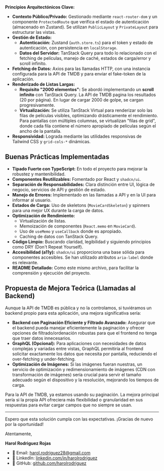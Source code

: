 **Principios Arquitectónicos Clave:**

- **Contexto Público/Privado:** Gestionado mediante `react-router-dom` y un componente `ProtectedRoute` que verifica el estado de autenticación (almacenado en Zustand). Se utilizan `PublicLayout` y `PrivateLayout` para estructurar las vistas.
- **Gestión de Estado:**
  - **Autenticación:** Zustand (`auth.store.ts`) para el token y estado de autenticación, con persistencia en `localStorage`.
  - **Datos del Servidor:** TanStack Query para todo lo relacionado con el fetching de películas, manejo de caché, estados de carga/error y scroll infinito.
- **Fetching de Datos:** Axios para las llamadas HTTP, con una instancia configurada para la API de TMDB y para enviar el fake-token de la aplicación.
- **Renderizado de Listas Largas:**
  - **Requisito "2000 elementos":** Se abordó implementando un **scroll infinito** con TanStack Query. La API de TMDB pagina los resultados (20 por página). En lugar de cargar 2000 de golpe, se cargan progresivamente.
  - **Virtualización:** Se utiliza TanStack Virtual para renderizar solo las filas de películas visibles, optimizando drásticamente el rendimiento. Para pantallas con múltiples columnas, se virtualizan "filas de grid", donde cada fila contiene el número apropiado de películas según el ancho de la pantalla.
- **Responsividad:** Lograda mediante las utilidades responsivas de Tailwind CSS y `grid-cols-*` dinámicas.

## Buenas Prácticas Implementadas

- **Tipado Fuerte con TypeScript:** En todo el proyecto para mejorar la robustez y mantenibilidad.
- **Componentes Reutilizables:** Fomentado por React y `shadcn/ui`.
- **Separación de Responsabilidades:** Clara distinción entre UI, lógica de negocio, servicios de API y gestión de estado.
- **Manejo de Errores:** Implementado en las llamadas a API y en la UI para informar al usuario.
- **Estados de Carga:** Uso de skeletons (`MovieCardSkeleton`) y spinners para una mejor UX durante la carga de datos.
- **Optimización de Rendimiento:**
  - Virtualización de listas.
  - Memoización de componentes (`React.memo` en `MovieCard`).
  - Uso de `useMemo` y `useCallback` donde es apropiado.
  - Caching de datos con TanStack Query.
- **Código Limpio:** Buscando claridad, legibilidad y siguiendo principios como DRY (Don't Repeat Yourself).
- **Accesibilidad (a11y):** `shadcn/ui` proporciona una base sólida para componentes accesibles. Se han utilizado atributos `aria-label` donde es relevante.
- **README Detallado:** Como este mismo archivo, para facilitar la comprensión y ejecución del proyecto.

## Propuesta de Mejora Teórica (Llamadas al Backend)

Aunque la API de TMDB es pública y no la controlamos, si tuviéramos un backend propio para esta aplicación, una mejora significativa sería:

- **Backend con Paginación Eficiente y Filtrado Avanzado:** Asegurar que el backend pueda manejar eficientemente la paginación y ofrecer opciones de filtrado/ordenación robustas para que el frontend no tenga que traer datos innecesarios.
- **GraphQL (Opcional):** Para aplicaciones con necesidades de datos complejas y variadas entre vistas, GraphQL permitiría al frontend solicitar exactamente los datos que necesita por pantalla, reduciendo el over-fetching y under-fetching.
- **Optimización de Imágenes:** Si las imágenes fueran nuestras, un servicio de optimización y redimensionamiento de imágenes (CDN con transformación de imágenes) sería crucial para servir el tamaño adecuado según el dispositivo y la resolución, mejorando los tiempos de carga.

Para la API de TMDB, ya estamos usando su paginación. La mejora principal sería si la propia API ofreciera más flexibilidad o granularidad en sus respuestas para evitar cargar campos que no siempre se usan.

---

Espero que esta solución cumpla con las expectativas. ¡Gracias de nuevo por la oportunidad!

Atentamente,

**Harol Rodriguez Rojas**

- 📧 Email: [harol.rodriguez28@gmail.com](mailto:harol.rodriguez28@gmail.com)
- 🔗 LinkedIn: [linkedin.com/in/harolrodriguez](https://www.linkedin.com/in/harolrodriguez/)
- 🐙 GitHub: [github.com/harolrodriguez](https://github.com/harolrodriguez)
